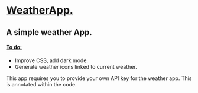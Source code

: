 <h1> <ins> WeatherApp. </ins> </h1> 
<h2> A simple weather App. </h2>
<h4> <ins> To do: </ins></h4>
<ul> 
   <li> Improve CSS, add dark mode. </li>
   <li>Generate weather icons linked to current weather.</li>
</ul>

<p> This app requires you to provide your own API key for the weather app. This is annotated within the code. </p>

